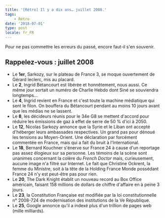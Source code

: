 ```yaml
---
title: '[Rétro] Il y a dix ans… juillet 2008.'
tags:
    - Rétro
date: '2018-07-01'
type: post
locale: fr_FR
---
```


Pour ne pas commettre les erreurs du passé, encore faut-il s'en souvenir.

<!-- more -->

## Rappelez-vous : juillet 2008

* Le **1er**, Sarkozy, sur le plateau de France 3, se moque ouvertement de Gérard leclerc, mis au placard.
* Le **2**, Ingrid Bétancourt est libérée et honnêtement, nous aussi. Ce même jour sortait un numéro de Charlie Hebdo dont Siné se souviendra longtemps…
* Le **4**, Ingrid revient en France et c'est toute la machine médiatique qui sent le filon. On bouffera du Bétancourt pendant au moins 10 jours avant que les médias ne se lassent.
* Le **8**, les décideurs réunis pour le 34e G8 se mettent d'accord pour réduire les émissions de gaz à effet de serre de 50 % d'ici à 2050.
* Le **12**, Nicolas Sarkozy annonce que la Syrie et le Liban ont accepté d'héberger leurs ambassades respectives. Un grand pas pour dénoué les tensions au Moyen-Orient. Une déclaration par forcément commentée en France, mais qui a fait du bruit à l'International.
* Le **18**, Bernard Kouchner s'énerve sur France 24 à cause d'un reportage pas assez élogieux sur sa personne. Les témoins de la scène sont unanimes concernant la colère du _French Doctor_ mais, curieusement, aucune image n'a filtré sur Internet. Le fait que Christine Ockrent, la femme du Ministre, soit à la tête de la Holding France Monde possédant France 24 n'y est peut-être pas pour rien.
* Le **20**, The Dark Knight établit un nouveau record au Box Office américain, faisant 158 millions de dollars de chiffre d'affaire en à peine 3 jours.
* Le **23**, la Constitution Française est modifiée par la loi constitutionnelle n° 2008-724 de modernisation des institutions de la Ve République.
* Le **25**, Google annonce qu'il a indexé plus d'un trillion de pages web (mille milliards).
